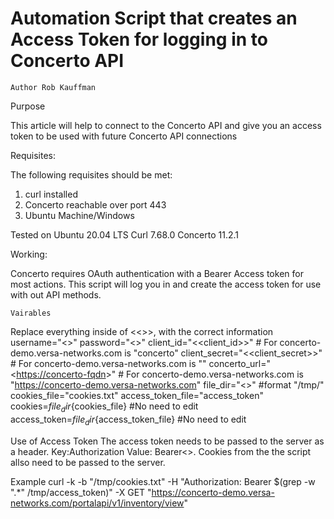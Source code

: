 # Automation Script that creates an Access Token for logging in to Concerto API

```
Author Rob Kauffman
```

Purpose

This article will help to connect to the Concerto API and give you an access token to be used with future Concerto API connections

Requisites:

The following requisites should be met:

1. curl installed
2. Concerto reachable over port 443
3. Ubuntu Machine/Windows

Tested on
Ubuntu 20.04 LTS
Curl 7.68.0
Concerto 11.2.1

Working:

Concerto requires OAuth authentication with a Bearer Access token for most actions. This script will log you in and create the access token for use with out API methods.

```
Vairables
```

Replace everything inside of <<>>, with the correct information
username="<<username>>"
password="<<password>>"
client_id="<<client_id>>" # For concerto-demo.versa-networks.com is "concerto"
client_secret="<<client_secret>>" # For concerto-demo.versa-networks.com is ""
concerto_url="<<https://concerto-fqdn>>" # For concerto-demo.versa-networks.com is "https://concerto-demo.versa-networks.com"
file_dir="<<directory>>" #format "/tmp/"
cookies_file="cookies.txt"
access_token_file="access_token"
cookies=${file_dir}${cookies_file} #No need to edit
access_token=${file_dir}${access_token_file} #No need to edit

Use of Access Token
The access token needs to be passed to the server as a header. Key:Authorization Value: Bearer<<contents of access_token file>>. Cookies from the the script allso need to be passed to the server.

Example
curl -k -b "/tmp/cookies.txt" -H "Authorization: Bearer $(grep -w ".\*" /tmp/access_token)" -X GET "https://concerto-demo.versa-networks.com/portalapi/v1/inventory/view"
